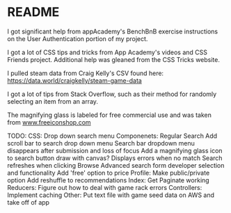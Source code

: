 # README

I got significant help from appAcademy's BenchBnB exercise instructions on the User Authentication portion of my project.

I got a lot of CSS tips and tricks from App Academy's videos and CSS Friends project.  Additional help was gleaned from the CSS Tricks website.

I pulled steam data from Craig Kelly's CSV found here: https://data.world/craigkelly/steam-game-data

I got a lot of tips from Stack Overflow, such as their method for randomly selecting an item from an array.

The magnifying glass is labeled for free commercial use and was taken from www.freeiconshop.com

TODO:
  CSS:
    Drop down search menu
  Componenets:
    Regular Search
      Add scroll bar to search drop down menu
      Search bar dropdown menu disappears after submission and loss of focus 
      Add a magnifying glass icon to search button
        draw with canvas?
      Displays errors when no match
      Search refreshes when clicking Browse
    Advanced search form
      developer selection and functionality
      Add 'free' option to price
    Profile:
      Make public/private option
      Add reshuffle to recommendations
    Index:
      Get Paginate working
  Reducers:
    Figure out how to deal with game rack errors
  Controllers:
    Implement caching
  Other:
    Put text file with game seed data on AWS and take off of app

